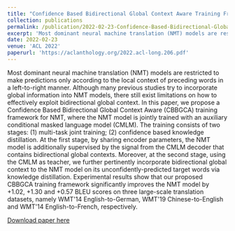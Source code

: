 ```yaml
---
title: "Confidence Based Bidirectional Global Context Aware Training Framework for Neural Machine Translation"
collection: publications
permalink: /publication/2022-02-23-Confidence-Based-Bidirectional-Global-Context-Aware-Training-Framework-for-Neural-Machine-Translation
excerpt: 'Most dominant neural machine translation (NMT) models are restricted to make predictions only according to the local context of preceding words in a left-to-right manner...'
date: 2022-02-23
venue: 'ACL 2022'
paperurl: 'https://aclanthology.org/2022.acl-long.206.pdf'
---
```

Most dominant neural machine translation (NMT) models are restricted to make predictions only according to the local context of preceding words in a left-to-right manner. Although many previous studies try to incorporate global information into NMT models, there still exist limitations on how to effectively exploit bidirectional global context. In this paper, we propose a Confidence Based Bidirectional Global Context Aware (CBBGCA) training framework for NMT, where the NMT model is jointly trained with an auxiliary conditional masked language model (CMLM). The training consists of two stages: (1) multi-task joint training; (2) confidence based knowledge distillation. At the first stage, by sharing encoder parameters, the NMT model is additionally supervised by the signal from the CMLM decoder that contains bidirectional global contexts. Moreover, at the second stage, using the CMLM as teacher, we further pertinently incorporate bidirectional global context to the NMT model on its unconfidently-predicted target words via knowledge distillation. Experimental results show that our proposed CBBGCA training framework significantly improves the NMT model by +1.02, +1.30 and +0.57 BLEU scores on three large-scale translation datasets, namely WMT'14 English-to-German, WMT'19 Chinese-to-English and WMT'14 English-to-French, respectively.

[Download paper here](https://aclanthology.org/2022.acl-long.206.pdf)
